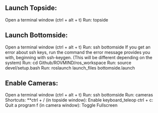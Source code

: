 ## Launch Topside:
Open a terminal window (ctrl + alt + t)
Run: topside
## Launch Bottomside:
Open a terminal window (ctrl + alt + t)
Run: ssh bottomside
If you get an error about ssh keys, run the command the error message provides you with, beginning with ssh-keygen. (This will be different depending on the system)
Run: cd Github/ROVMIND/ros_workspace
Run: source devel/setup.bash
Run: roslaunch launch_files bottomside.launch
## Enable Cameras:
Open a terminal window (ctrl + alt + t)
Run: ssh bottomside
Run: cameras
Shortcuts:
**ctrl + / (in topside window): Enable keyboard_teleop
ctrl + c: Quit a program
f (in camera window): Toggle Fullscreen
